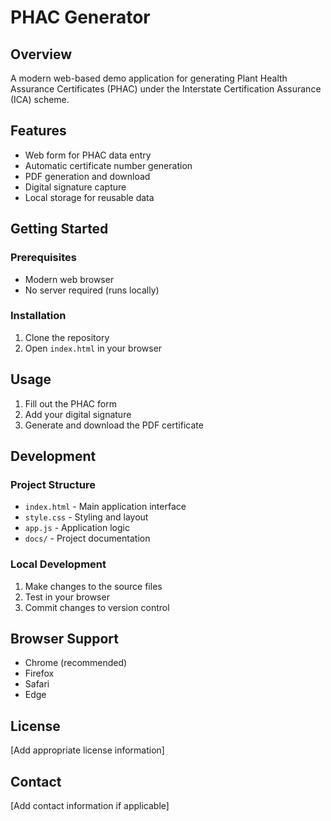 # PHAC Generator

## Overview

A modern web-based demo application for generating Plant Health Assurance Certificates (PHAC) under the Interstate Certification Assurance (ICA) scheme.

## Features

- Web form for PHAC data entry
- Automatic certificate number generation
- PDF generation and download
- Digital signature capture
- Local storage for reusable data

## Getting Started

### Prerequisites

- Modern web browser
- No server required (runs locally)

### Installation

1. Clone the repository
2. Open `index.html` in your browser

## Usage

1. Fill out the PHAC form
2. Add your digital signature
3. Generate and download the PDF certificate

## Development

### Project Structure

- `index.html` - Main application interface
- `style.css` - Styling and layout
- `app.js` - Application logic
- `docs/` - Project documentation

### Local Development

1. Make changes to the source files
2. Test in your browser
3. Commit changes to version control

## Browser Support

- Chrome (recommended)
- Firefox
- Safari
- Edge

## License

[Add appropriate license information]

## Contact

[Add contact information if applicable]
